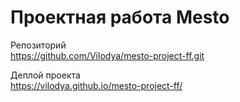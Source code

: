 # Проектная работа Mesto
Репозиторий  
https://github.com/Vilodya/mesto-project-ff.git

Деплой проекта  
https://vilodya.github.io/mesto-project-ff/
